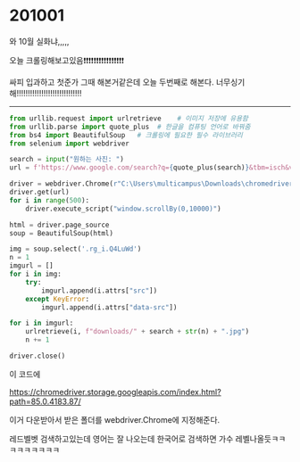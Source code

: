 # 201001

와 10월 실화냐,,,,,



오늘 크롤링해보고있음❗❗❗❗❗❗❗❗❗❗❗❗❗❗❗❗

싸피 입과하고 첫준가 그때 해본거같은데 오늘 두번째로 해본다. 너무싱기해!!!!!!!!!!!!!!!!!!!!!!!!!!!!!



<hr>

``` python
from urllib.request import urlretrieve    # 이미지 저장에 유용함
from urllib.parse import quote_plus  # 한글을 컴퓨팅 언어로 바꿔줌
from bs4 import BeautifulSoup   # 크롤링에 필요한 필수 라이브러리 
from selenium import webdriver   

search = input("원하는 사진: ")
url = f'https://www.google.com/search?q={quote_plus(search)}&tbm=isch&ved=2ahUKEwjbt5OehpHsAhUJ4pQKHRAKDlsQ2-cCegQIABAC&oq=%EC%9C%A0%EC%95%84&gs_lcp=ChJtb2JpbGUtZ3dzLXdpei1pbWcQA1AAWABg3b4RaABwAHgAgAEAiAEAkgEAmAEA&sclient=mobile-gws-wiz-img&ei=n5B0X5vsGonE0wSQlLjYBQ&bih=1198&biw=1197'

driver = webdriver.Chrome(r"C:\Users\multicampus\Downloads\chromedriver_win32\chromedriver.exe")
driver.get(url)
for i in range(500):
    driver.execute_script("window.scrollBy(0,10000)")

html = driver.page_source
soup = BeautifulSoup(html)

img = soup.select('.rg_i.Q4LuWd')
n = 1
imgurl = []
for i in img:
    try:
        imgurl.append(i.attrs["src"])
    except KeyError:
        imgurl.append(i.attrs["data-src"])

for i in imgurl:
    urlretrieve(i, f"downloads/" + search + str(n) + ".jpg")
    n += 1

driver.close()
```

이 코드에

https://chromedriver.storage.googleapis.com/index.html?path=85.0.4183.87/

이거 다운받아서 받은 폴더를 webdriver.Chrome에 지정해준다.



레드벨벳 검색하고있는데 영어는 잘 나오는데 한국어로 검색하면 가수 레벨나올듯ㅋㅋㅋㅋㅋㅋㅋㅋㅋ

